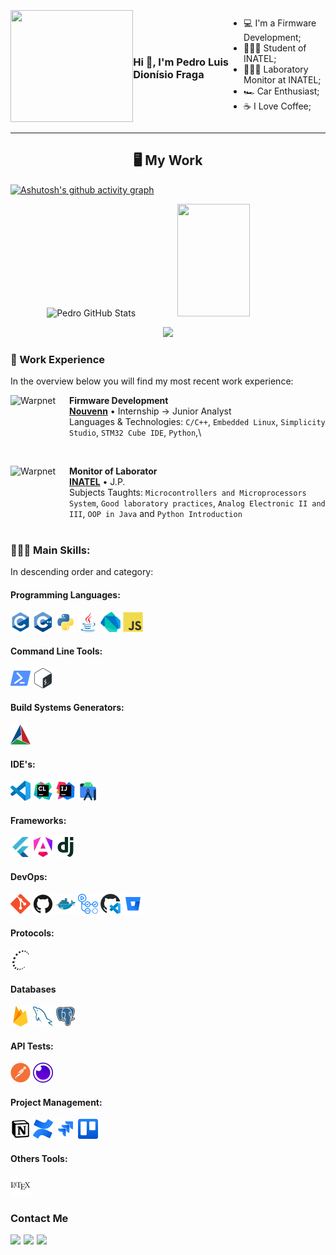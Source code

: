 <!-- Introduction to me -->
<div style="display: flex; flex-direction: row; align-items: center; width: 100%;">
  <!-- Gif to Relax (324 / 175) -->
  <img align="right" height=178.2px width="196.25" src="Assets/pc-without-bg.gif">
  <!-- Others Links -->
  <!-- https://i.pinimg.com/originals/56/25/df/5625df8d2147f6b160f1ef13bd4b8ff5.gif -->
  <!-- https://mir-s3-cdn-cf.behance.net/project_modules/max_1200/2108b1128233439.615236a4da3da.gif -->

  <!-- Spacer -->
  <div style="flex-grow: 1;"></div>
  
  <!-- Resume -->
  <h3>Hi 👋, I'm Pedro Luis Dionísio Fraga</h3>
  <ul>
    <li>💻 I'm a Firmware Development;</li>
    <li>🧑🏼‍🎓 Student of INATEL;</li>
    <li>🧑🏼‍🏫 Laboratory Monitor at INATEL;</li>
    <li>🏎️ Car Enthusiast;</li>
    <li>☕ I Love Coffee;</li>
  </ul>
</div>


-----------------------

<div align="center"><h2>🖥️ My Work</h2></div>

<!-- Activity graph -->
[![Ashutosh's github activity graph](https://github-readme-activity-graph.vercel.app/graph?username=PedroLuisDionisioFraga&theme=tokyo-night&line=ff793f&title_color=ff6a2a)](https://github.com/ashutosh00710/github-readme-activity-graph)

<div align="center">
  <!-- Stats  -->
  <img width="48%" height="180px" src="https://github-readme-stats.vercel.app/api?username=PedroLuisDionisioFraga&show_icons=true&count_private=true&title_color=ff4d00&icon_color=1a1ab27&text_color=c9d1d9&bg_color=1a1b27&hide_border=true" alt="Pedro GitHub Stats"/>

  <!-- Streak -->
  <img width="48%" height="180px" src="https://github-readme-streak-stats.herokuapp.com?user=PedroLuisDionisioFraga&theme=tokyonight&ring=ff793f&currStreakNum=white&sideNums=white&border=1a1b27&card_height=205"/>
</div>

<p align="center">
  <img src="https://github-profile-trophy.vercel.app/?username=PedroLuisDionisioFraga&theme=onestar&row=2&no-bg=true&column=3&margin-w=15&margin-h=15&count_private=true"/>
</p>

### 💼 Work Experience
In the overview below you will find my most recent work experience:

<!-- Internship in Nouvenn -->
[<img align="left" height="94px" width="94px" alt="Warpnet" src="https://assets-global.website-files.com/63f8f8609e56aaacd69d9bb7/640703f46fe5f33ef30f903f_nouvenn-logo.svg"/>](https://www.nouvenn.com/)

**Firmware Development** \
[**Nouvenn**](https://www.nouvenn.com/) • Internship -> Junior Analyst \
Languages ​​& Technologies: `C/C++`, `Embedded Linux`, `Simplicity Studio`, `STM32 Cube IDE`, `Python`,\
<!-- Featured projects: -->
<br/>

<!-- Monitor of Laboratory in Inatel -->
[<img align="left" height="94px" width="94px" alt="Warpnet" src="https://iot-labs.io/wp-content/uploads/2023/05/Logo-Inatel.png"/>]([https://www.spacex.com/](https://inatel.br/home/))

**Monitor of Laborator** \
[**INATEL**]((https://inatel.br/home/)) • J.P. \
Subjects Taughts: `Microcontrollers and Microprocessors System`, `Good laboratory practices`, `Analog Electronic II and III`, `OOP in Java` and `Python Introduction`\
<br/>

 
### 👨🏼‍💻 Main Skills:
In descending order and category:

#### Programming Languages:
<code><img height="32" src="https://raw.githubusercontent.com/devicons/devicon/master/icons/c/c-original.svg" alt="c"/></code>
<code><img height="32" src="https://raw.githubusercontent.com/devicons/devicon/master/icons/cplusplus/cplusplus-original.svg" alt="cpp"/></code>
<code><img height="32" src="https://github.com/devicons/devicon/blob/master/icons/python/python-original.svg" alt="python"/></code>
<code><img height="32" src="https://github.com/devicons/devicon/blob/master/icons/java/java-original.svg" alt="java"/></code>
<code><img height="32" src="https://github.com/devicons/devicon/blob/master/icons/dart/dart-original.svg" alt="dart"/></code>
<code><img height="32" src="https://github.com/devicons/devicon/blob/master/icons/javascript/javascript-original.svg" alt="javascript"/></code>

#### Command Line Tools:
<code><img height="32" src="https://github.com/devicons/devicon/blob/master/icons/powershell/powershell-original.svg" alt="shell"/></code>
<code><img height="32" src="https://github.com/devicons/devicon/blob/master/icons/bash/bash-original.svg" alt="bash"/></code>

#### Build Systems Generators:
<code><img height="32" src="https://github.com/devicons/devicon/blob/master/icons/cmake/cmake-original.svg" alt="cmake"/></code>

#### IDE's:
<code><img height="32" src="https://github.com/devicons/devicon/blob/master/icons/vscode/vscode-original.svg" alt="vscode"/></code>
<code><img height="32" src="https://github.com/devicons/devicon/blob/master/icons/clion/clion-original.svg" alt="clion"/></code>
<code><img height="32" src="https://github.com/devicons/devicon/blob/master/icons/intellij/intellij-original.svg" alt="intellij"/></code>
<code><img height="32" src="https://github.com/devicons/devicon/blob/master/icons/androidstudio/androidstudio-original.svg" alt="android-studio"/></code>

#### Frameworks:
<code><img height="32" src="https://github.com/devicons/devicon/blob/master/icons/flutter/flutter-original.svg" alt="flutter"/></code>
<code><img height="32" src="https://github.com/devicons/devicon/blob/master/icons/angular/angular-original.svg" alt="angular"/></code>
<code><img height="32" src="https://github.com/devicons/devicon/blob/master/icons/django/django-plain.svg" alt="django"/></code>

#### DevOps:
<code><img height="32" src="https://github.com/devicons/devicon/blob/master/icons/git/git-original.svg" alt="git"/></code>
<code><img height="32" src="https://github.com/devicons/devicon/blob/master/icons/github/github-original.svg" alt="github"/></code>
<code><img height="32" src="https://github.com/devicons/devicon/blob/master/icons/docker/docker-original.svg" alt="docker"/></code>
<code><img height="32" src="https://github.com/devicons/devicon/blob/master/icons/githubactions/githubactions-original.svg" alt="github-actions"/></code>
<code><img height="32" src="https://github.com/devicons/devicon/blob/master/icons/githubcodespaces/githubcodespaces-original.svg" alt="github-codespaces"/></code>
<code><img height="32" src="https://github.com/devicons/devicon/blob/master/icons/bitbucket/bitbucket-original.svg" alt="bitbucket"/></code>

#### Protocols:
<code><img height="32" src="https://github.com/devicons/devicon/blob/master/icons/ssh/ssh-original.svg" alt="ssh"/></code>

#### Databases
<code><img height="32" src="https://github.com/devicons/devicon/blob/master/icons/firebase/firebase-original.svg" alt="firebase"/></code>
<code><img height="32" src="https://github.com/devicons/devicon/blob/master/icons/mysql/mysql-original.svg" alt="mysql"/></code>
<code><img height="32" src="https://github.com/devicons/devicon/blob/master/icons/postgresql/postgresql-original.svg" alt="postgresql"/></code>

#### API Tests:
<code><img height="32" src="https://github.com/devicons/devicon/blob/master/icons/postman/postman-original.svg" alt="postman"/></code>
<code><img height="32" src="https://github.com/devicons/devicon/blob/master/icons/insomnia/insomnia-original.svg" alt="insomnia"/></code>

#### Project Management:
<code><img height="32" src="https://github.com/devicons/devicon/blob/master/icons/notion/notion-original.svg" alt="notion"/></code>
<code><img height="32" src="https://github.com/devicons/devicon/blob/master/icons/confluence/confluence-original.svg" alt="confluence"/></code>
<code><img height="32" src="https://github.com/devicons/devicon/blob/master/icons/jira/jira-original.svg" alt="jira"/></code>
<code><img height="32" src="https://github.com/devicons/devicon/blob/master/icons/trello/trello-original.svg" alt="trello"/></code>

#### Others Tools:
<code><img height="32" src="https://github.com/devicons/devicon/blob/master/icons/latex/latex-original.svg" alt="latex"/></code>

<!--
<div align="center">
<br><p align="centre"><b>Visitors Count</b></p>  
<p align="center"><img align="center" src="https://profile-counter.glitch.me/{PedroLuisDionisioFraga}/count.svg" /></p> 
<br>
</div>-->

### Contact Me
<div style="display: flex; flex-direction: row; align-items: center;"> <!--
  <a href="https://instagram.com/pedro_dionisio49" target="_blank"><img src="https://img.shields.io/badge/-Instagram-%23E4405F?style=for-the- badge&logo=instagram&logoColor=white"</a> -->
  <a style="margin-right: 5px;" href = "mailto:pedrodfraga@hotmail.com"> <img src="https://img.shields.io/badge/-Email-%23333?style=for-the-badge&logo=gmail&logoColor=white&color=ea4335" target="_blank"></a>
  <a style="margin-right: 5px;" href = "https://www.linkedin.com/in/pedro-luis-dionisio-fraga/"> <img src="https://img.shields.io/badge/LinkedIn-0077B5?style=for-the-badge&logo=linkedin&logoColor=white" target="_blank"></a>
  <a style="margin-right: 5px;" href = "https://github.com/PedroLuisDionisioFraga"> <img src="https://img.shields.io/badge/github-%2300acee.svg?color=181717&style=for-the-badge&logo=github&logoColor=white" target="_blank"></a>
</div>
